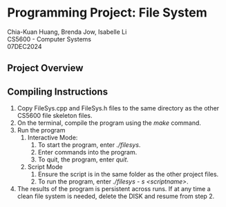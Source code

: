 # Programming Project: File System
Chia-Kuan Huang, Brenda Jow, Isabelle Li  
CS5600 - Computer Systems   
07DEC2024

## Project Overview


## Compiling Instructions
1. Copy FileSys.cpp and FileSys.h files to the same directory as the other CS5600 file skeleton files. 
2. On the terminal, compile the program using the *make* command.
3. Run the program
   1. Interactive Mode:
      1. To start the program, enter *./filesys*.
      2. Enter commands into the program.
      3. To quit, the program, enter *quit*.
   2. Script Mode
      1. Ensure the script is in the same folder as the other project files.
      2. To run the program, enter *./filesys - s &lt;scriptname&gt;*.
4. The results of the program is persistent across runs. If at any time a clean file system is needed, delete the DISK and resume from step 2.

